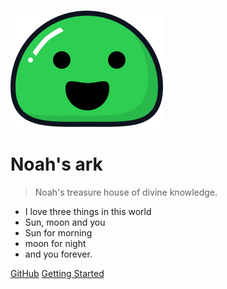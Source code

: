 ![logo](media/icon.svg)

# Noah's ark
 
> Noah's treasure house of divine knowledge.

- I love three things in this world      
- Sun, moon and you
- Sun for morning
- moon for night
- and you forever.

[GitHub](https://github.com/ya97/CodeGuide/)
[Getting Started](#thesaurus)
